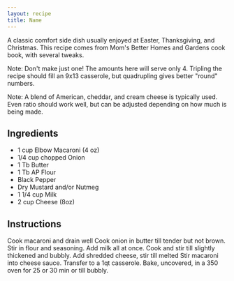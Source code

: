 ```yaml
---
layout: recipe
title: Name
---
```


A classic comfort side dish usually enjoyed at Easter, Thanksgiving, and Christmas. This recipe comes from Mom's Better Homes and Gardens cook book, with several tweaks.

Note: Don't make just one! The amounts here will serve only 4. Tripling the recipe should fill an 9x13 casserole, but quadrupling gives better "round" numbers.

Note: A blend of American, cheddar, and cream cheese is typically used. Even ratio should work well, but can be adjusted depending on how much is being made.

## Ingredients
- 1 cup Elbow Macaroni (4 oz)
- 1/4 cup chopped Onion
- 1 Tb Butter
- 1 Tb AP Flour
- Black Pepper
- Dry Mustard and/or Nutmeg
- 1 1/4 cup Milk
- 2 cup Cheese (8oz)

## Instructions
Cook macaroni and drain well
Cook onion in butter till tender but not brown. Stir in flour and seasoning. Add milk all at once. Cook and stir till slightly thickened and bubbly. Add shredded cheese, stir till melted
Stir macaroni into cheese sauce. Transfer to a 1qt casserole. Bake, uncovered, in a 350 oven for 25 or 30 min or till bubbly.
